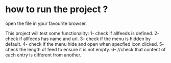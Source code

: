 
# how to run the project ?
open the file in ypur favourite browser.

This project will test some functionality:
1- check if allfeeds is defined.
2- check if allfeeds has name and url.
3- check if the menu is hidden by default.
4- check if the menu hide and open when specfied icon clicked.
5- check the length of feed to ensure it is not empty.
6-    //check that content of each entry is different from another.
